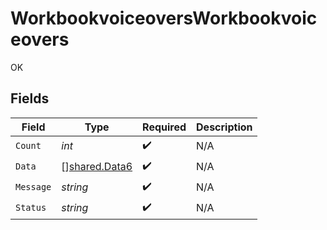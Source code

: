 # WorkbookvoiceoversWorkbookvoiceovers

OK


## Fields

| Field                                                 | Type                                                  | Required                                              | Description                                           |
| ----------------------------------------------------- | ----------------------------------------------------- | ----------------------------------------------------- | ----------------------------------------------------- |
| `Count`                                               | *int*                                                 | :heavy_check_mark:                                    | N/A                                                   |
| `Data`                                                | [][shared.Data6](../../../pkg/models/shared/data6.md) | :heavy_check_mark:                                    | N/A                                                   |
| `Message`                                             | *string*                                              | :heavy_check_mark:                                    | N/A                                                   |
| `Status`                                              | *string*                                              | :heavy_check_mark:                                    | N/A                                                   |